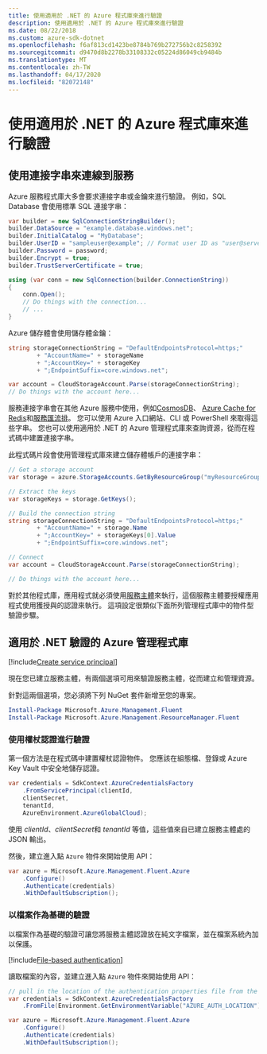 ```yaml
---
title: 使用適用於 .NET 的 Azure 程式庫來進行驗證
description: 使用適用於 .NET 的 Azure 程式庫來進行驗證
ms.date: 08/22/2018
ms.custom: azure-sdk-dotnet
ms.openlocfilehash: f6af813cd1423be8784b769b272756b2c8258392
ms.sourcegitcommit: d9470d8b2278b33108332c05224d86049cb9484b
ms.translationtype: MT
ms.contentlocale: zh-TW
ms.lasthandoff: 04/17/2020
ms.locfileid: "82072148"
---
```

# <a name="authenticate-with-the-azure-libraries-for-net"></a>使用適用於 .NET 的 Azure 程式庫來進行驗證

## <a name="connect-to-services-with-connection-strings"></a>使用連接字串來連線到服務

Azure 服務程式庫大多會要求連接字串或金鑰來進行驗證。 例如，SQL Database 會使用標準 SQL 連接字串：

```csharp
var builder = new SqlConnectionStringBuilder();
builder.DataSource = "example.database.windows.net";
builder.InitialCatalog = "MyDatabase";
builder.UserID = "sampleuser@example"; // Format user ID as "user@server"
builder.Password = password;
builder.Encrypt = true;
builder.TrustServerCertificate = true;

using (var conn = new SqlConnection(builder.ConnectionString))
{
    conn.Open();
    // Do things with the connection...
    // ...
}
```

Azure 儲存體會使用儲存體金鑰：

```csharp
string storageConnectionString = "DefaultEndpointsProtocol=https;"
        + "AccountName=" + storageName
        + ";AccountKey=" + storageKey
        + ";EndpointSuffix=core.windows.net";

var account = CloudStorageAccount.Parse(storageConnectionString);
// Do things with the account here...
```

服務連接字串會在其他 Azure 服務中使用，例如[CosmosDB](https://docs.microsoft.com/azure/cosmos-db/)、 [Azure Cache for Redis](https://docs.microsoft.com/azure/azure-cache-for-redis/cache-dotnet-how-to-use-azure-redis-cache)和[服務匯流排](https://docs.microsoft.com/azure/service-bus-messaging/service-bus-dotnet-get-started-with-queues)。 您可以使用 Azure 入口網站、CLI 或 PowerShell 來取得這些字串。 您也可以使用適用於 .NET 的 Azure 管理程式庫來查詢資源，從而在程式碼中建置連接字串。

此程式碼片段會使用管理程式庫來建立儲存體帳戶的連接字串：

```csharp
// Get a storage account
var storage = azure.StorageAccounts.GetByResourceGroup("myResourceGroup", "myStorageAccount");

// Extract the keys
var storageKeys = storage.GetKeys();

// Build the connection string
string storageConnectionString = "DefaultEndpointsProtocol=https;"
        + "AccountName=" + storage.Name
        + ";AccountKey=" + storageKeys[0].Value
        + ";EndpointSuffix=core.windows.net";

// Connect
var account = CloudStorageAccount.Parse(storageConnectionString);

// Do things with the account here...
```

對於其他程式庫，應用程式就必須使用[服務主體](https://docs.microsoft.com/azure/active-directory/develop/active-directory-application-objects)來執行，這個服務主體要授權應用程式使用獲授與的認證來執行。 這項設定很類似下面所列管理程式庫中的物件型驗證步驟。

## <a name="azure-management-libraries-for-net-authentication"></a><a name="mgmt-auth"></a>適用於 .NET 驗證的 Azure 管理程式庫

[!include[Create service principal](../includes/create-sp.md)]

現在您已建立服務主體，有兩個選項可用來驗證服務主體，從而建立和管理資源。

針對這兩個選項，您必須將下列 NuGet 套件新增至您的專案。

```powershell
Install-Package Microsoft.Azure.Management.Fluent
Install-Package Microsoft.Azure.Management.ResourceManager.Fluent
```

### <a name="authenticate-with-token-credentials"></a>使用權杖認證進行驗證

第一個方法是在程式碼中建置權杖認證物件。 您應該在組態檔、登錄或 Azure Key Vault 中安全地儲存認證。

```csharp
var credentials = SdkContext.AzureCredentialsFactory
    .FromServicePrincipal(clientId,
    clientSecret,
    tenantId,
    AzureEnvironment.AzureGlobalCloud);
```

使用 *clientId*、*clientSecret*和 *tenantId* 等值，這些值來自已建立服務主體處的 JSON 輸出。

然後，建立進入點 `Azure` 物件來開始使用 API：

```csharp
var azure = Microsoft.Azure.Management.Fluent.Azure
    .Configure()
    .Authenticate(credentials)
    .WithDefaultSubscription();
```

### <a name="file-based-authentication"></a><a name="mgmt-file"></a>以檔案作為基礎的驗證

以檔案作為基礎的驗證可讓您將服務主體認證放在純文字檔案，並在檔案系統內加以保護。

[!include[File-based authentication](../includes/file-based-auth.md)]

讀取檔案的內容，並建立進入點 `Azure` 物件來開始使用 API：

```csharp
// pull in the location of the authentication properties file from the environment
var credentials = SdkContext.AzureCredentialsFactory
    .FromFile(Environment.GetEnvironmentVariable("AZURE_AUTH_LOCATION"));

var azure = Microsoft.Azure.Management.Fluent.Azure
    .Configure()
    .Authenticate(credentials)
    .WithDefaultSubscription();
```
